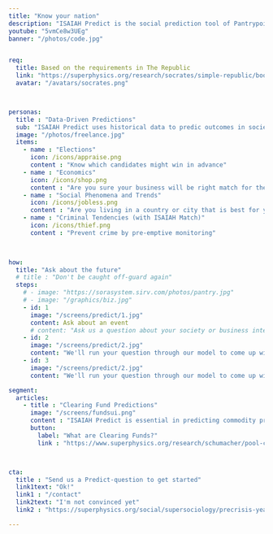 ```yaml
---
title: "Know your nation"
description: "ISAIAH Predict is the social prediction tool of Pantrypoints System that uses Supersociology"
youtube: "5vmCe8w3UEg"
banner: "/photos/code.jpg"


req:
  title: Based on the requirements in The Republic
  link: "https://superphysics.org/research/socrates/simple-republic/book-8/chapter-1/"
  avatar: "/avatars/socrates.png"



personas:
  title : "Data-Driven Predictions"
  sub: "ISAIAH Predict uses historical data to predic outcomes in society"
  image: "/photos/freelance.jpg"  
  items:
    - name : "Elections"
      icon: /icons/appraise.png
      content : "Know which candidates might win in advance"      
    - name : "Economics"
      icon: /icons/shop.png
      content : "Are you sure your business will be right match for the coming economy?"
    - name : "Social Phenomena and Trends"
      icon: /icons/jobless.png
      content : "Are you living in a country or city that is best for you?"
    - name : "Criminal Tendencies (with ISAIAH Match)"
      icon: /icons/thief.png    
      content : "Prevent crime by pre-emptive monitoring"
      


how:
  title: "Ask about the future"
  # title : "Don't be caught off-guard again"  
  steps:
    # - image: "https://sorasystem.sirv.com/photos/pantry.jpg"
    # - image: "/graphics/biz.jpg"
    - id: 1
      image: "/screens/predict/1.jpg"
      content: Ask about an event
      # content: "Ask us a question about your society or business intention"  
    - id: 2
      image: "/screens/predict/2.jpg"
      content: "We'll run your question through our model to come up with an answer"
    - id: 3
      image: "/screens/predict/2.jpg"
      content: "We'll run your question through our model to come up with an answer"      

segment:
  articles:
    - title : "Clearing Fund Predictions"
      image: "/screens/fundsui.png"
      content : "ISAIAH Predict is essential in predicting commodity prices in order to allocate the proper interest rates for clearing funds for respective commodities" 
      button:
        label: "What are Clearing Funds?"
        link : "https://www.superphysics.org/research/schumacher/pool-clearing/part-3"



cta:
  title : "Send us a Predict-question to get started"
  link1text: "Ok!"
  link1 : "/contact"
  link2text: "I'm not convinced yet"
  link2 : "https://superphysics.org/social/supersociology/precrisis-years/"

---
```

